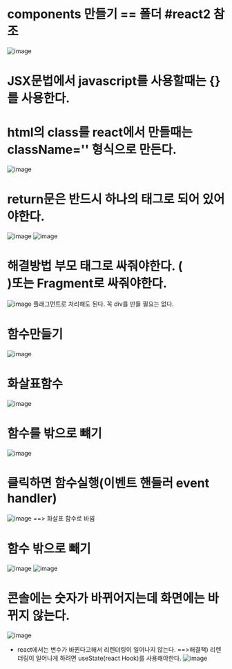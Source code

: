 # components 만들기 == 폴더 #react2 참조


![image](https://github.com/sjeroh/react_basic/assets/36749506/36e1687d-6dd1-4b28-a1d0-690643075516)


# JSX문법에서 javascript를 사용할때는 {}를 사용한다.
# html의 class를 react에서 만들때는 className='' 형식으로 만든다.
![image](https://github.com/sjeroh/react_basic/assets/36749506/7cb2c115-b499-4a37-a40e-20b559c17ef9)

# return문은 반드시 하나의 태그로 되어 있어야한다.
![image](https://github.com/sjeroh/react_basic/assets/36749506/beb581ef-bd21-4db0-9696-6e5defaf5dc6)
![image](https://github.com/sjeroh/react_basic/assets/36749506/06bff78a-46ce-4297-8a30-5bac8fa062f0)

# 해결방법 부모 태그로 싸줘야한다. (<div>)또는 Fragment로 싸줘야한다.
![image](https://github.com/sjeroh/react_basic/assets/36749506/e4e574f9-3d45-4d5d-b93d-84fcb3617d9b)
플래그먼트로 처리해도 된다. 꼭 div를 만들 필요는 없다.
  
# 함수만들기
  ![image](https://github.com/sjeroh/react_basic/assets/36749506/b2ba3eb0-dce2-41e5-b9f7-ae35ae7f38dd)
  
# 화살표함수
![image](https://github.com/sjeroh/react_basic/assets/36749506/4c1985d4-0308-442a-b27d-a1e154813a41)


# 함수를 밖으로 뺴기
![image](https://github.com/sjeroh/react_basic/assets/36749506/bdb5fe13-14c4-411c-a617-6f2609ff1706)

  
# 클릭하면 함수실행(이벤트 핸들러 event handler)
  ![image](https://github.com/sjeroh/react_basic/assets/36749506/25494b09-ee2a-40dc-94c5-08e442583f41)
==> 화살표 함수로 바뀜
  
# 함수 밖으로 빼기
![image](https://github.com/sjeroh/react_basic/assets/36749506/6527685c-b47e-4b70-bd97-56efdce2153f)
![image](https://github.com/sjeroh/react_basic/assets/36749506/a5687587-d9f9-4233-95b2-1dcf057e70bb)

  
# 콘솔에는 숫자가 바뀌어지는데 화면에는 바뀌지 않는다.
  ![image](https://github.com/sjeroh/react_basic/assets/36749506/64852695-0b03-4fce-8c97-dd0a118c723b)

 - react에서는 변수가 바뀐다고해서 리렌더링이 일어나지 않는다.
  ==>해결책) 리렌더링이 일어나게 하려면 useState(react Hook)를 사용해야한다.
  ![image](https://github.com/sjeroh/react_basic/assets/36749506/a49bdb91-7247-4746-992c-8dbef2d42c81)
